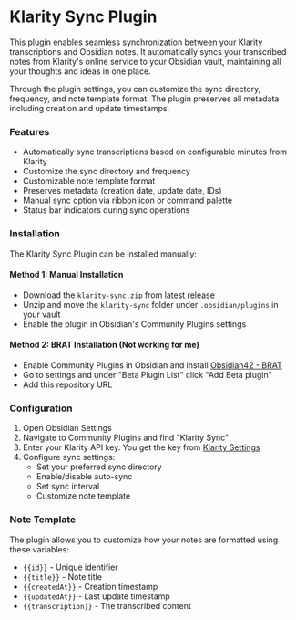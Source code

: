 # Klarity Sync Plugin

This plugin enables seamless synchronization between your Klarity transcriptions and Obsidian notes. It automatically syncs your transcribed notes from Klarity's online service to your Obsidian vault, maintaining all your thoughts and ideas in one place.

Through the plugin settings, you can customize the sync directory, frequency, and note template format. The plugin preserves all metadata including creation and update timestamps.

### Features

* Automatically sync transcriptions based on configurable minutes from Klarity
* Customize the sync directory and frequency
* Customizable note template format
* Preserves metadata (creation date, update date, IDs)
* Manual sync option via ribbon icon or command palette
* Status bar indicators during sync operations

### Installation

The Klarity Sync Plugin can be installed manually:

#### Method 1: Manual Installation
* Download the `klarity-sync.zip` from [latest release](https://github.com/arbaaz/klarity-sync/releases)
* Unzip and move the `klarity-sync` folder under `.obsidian/plugins` in your vault
* Enable the plugin in Obsidian's Community Plugins settings

#### Method 2: BRAT Installation (Not working for me)
* Enable Community Plugins in Obsidian and install [Obsidian42 - BRAT](https://github.com/TfTHacker/obsidian42-brat)
* Go to settings and under "Beta Plugin List" click "Add Beta plugin"
* Add this repository URL

  
### Configuration

1. Open Obsidian Settings
2. Navigate to Community Plugins and find "Klarity Sync"
3. Enter your Klarity API key. You get the key from [Klarity Settings](https://klarity.pro/settings?tab=api)
4. Configure sync settings:
   * Set your preferred sync directory
   * Enable/disable auto-sync
   * Set sync interval
   * Customize note template

### Note Template

The plugin allows you to customize how your notes are formatted using these variables:
- `{{id}}` - Unique identifier
- `{{title}}` - Note title
- `{{createdAt}}` - Creation timestamp
- `{{updatedAt}}` - Last update timestamp
- `{{transcription}}` - The transcribed content
